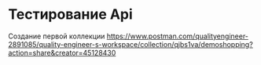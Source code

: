 # Тестирование Api

Создание первой коллекции
https://www.postman.com/qualityengineer-2891085/quality-engineer-s-workspace/collection/qjbs1va/demoshopping?action=share&creator=45128430
